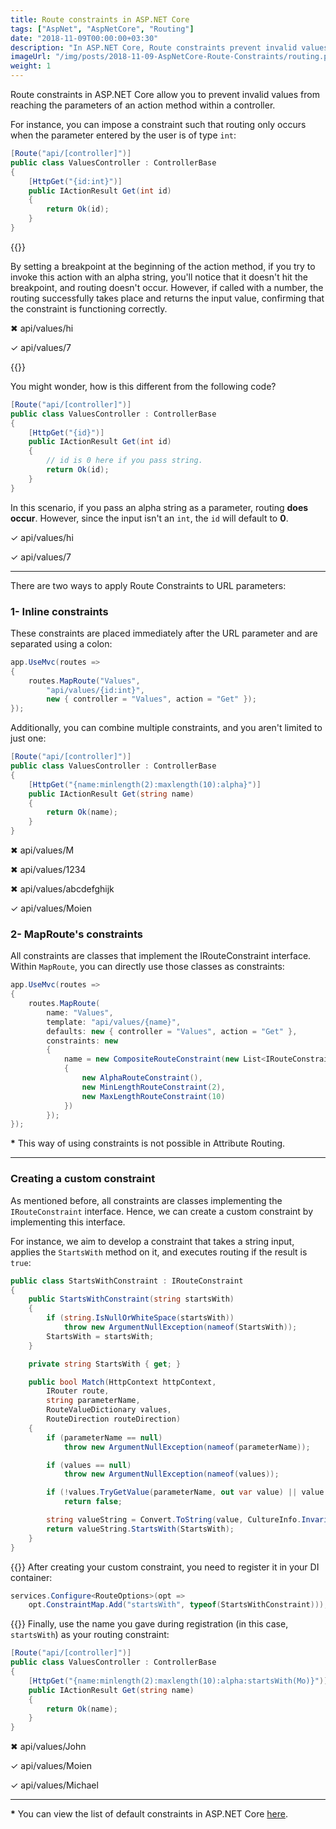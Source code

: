 ```yaml
---
title: Route constraints in ASP.NET Core
tags: ["AspNet", "AspNetCore", "Routing"]
date: "2018-11-09T00:00:00+03:30"
description: "In ASP.NET Core, Route constraints prevent invalid values from reaching the parameters of a controller's action."
imageUrl: "/img/posts/2018-11-09-AspNetCore-Route-Constraints/routing.png"
weight: 1
---
```


Route constraints in ASP.NET Core allow you to prevent invalid values from reaching the parameters of an action method within a controller.

For instance, you can impose a constraint such that routing only occurs when the parameter entered by the user is of type `int`:

```csharp
[Route("api/[controller]")]
public class ValuesController : ControllerBase
{
    [HttpGet("{id:int}")]
    public IActionResult Get(int id)
    {
        return Ok(id);
    }
}
```

{{<linebreak>}}

By setting a breakpoint at the beginning of the action method, if you try to invoke this action with an alpha string, you'll notice that it doesn't hit the breakpoint, and routing doesn't occur. However, if called with a number, the routing successfully takes place and returns the input value, confirming that the constraint is functioning correctly.

✖  api/values/hi

✓ api/values/7

{{<linebreak>}}

You might wonder, how is this different from the following code?
```csharp
[Route("api/[controller]")]
public class ValuesController : ControllerBase
{
    [HttpGet("{id}")]
    public IActionResult Get(int id)
    {
        // id is 0 here if you pass string.
        return Ok(id);
    }
}
```

In this scenario, if you pass an alpha string as a parameter, routing **does occur**. However, since the input isn't an `int`, the `id` will default to **0**.

✓ api/values/hi

✓ api/values/7

----------

There are two ways to apply Route Constraints to URL parameters:

####   

### 1- Inline constraints

These constraints are placed immediately after the URL parameter and are separated using a colon:

```csharp
app.UseMvc(routes =>
{
    routes.MapRoute("Values",
        "api/values/{id:int}",
        new { controller = "Values", action = "Get" });
});
```

Additionally, you can combine multiple constraints, and you aren't limited to just one:

```csharp
[Route("api/[controller]")]
public class ValuesController : ControllerBase
{
    [HttpGet("{name:minlength(2):maxlength(10):alpha}")]
    public IActionResult Get(string name)
    {
        return Ok(name);
    }
}
```

✖ api/values/M

✖ api/values/1234  

✖ api/values/abcdefghijk

✓ api/values/Moien

  

### 2- MapRoute's constraints

All constraints are classes that implement the IRouteConstraint interface. Within `MapRoute`, you can directly use those classes as constraints:

```csharp
app.UseMvc(routes =>
{
    routes.MapRoute(
        name: "Values",
        template: "api/values/{name}",
        defaults: new { controller = "Values", action = "Get" },
        constraints: new
        {
            name = new CompositeRouteConstraint(new List<IRouteConstraint>
            {
                new AlphaRouteConstraint(),
                new MinLengthRouteConstraint(2),
                new MaxLengthRouteConstraint(10)
            })
        });
});
```

**\*** This way of using constraints is not possible in Attribute Routing.

  

----------

### Creating a custom constraint

As mentioned before, all constraints are classes implementing the `IRouteConstraint` interface. Hence, we can create a custom constraint by implementing this interface.

For instance, we aim to develop a constraint that takes a string input, applies the `StartsWith` method on it, and executes routing if the result is `true`:

```csharp
public class StartsWithConstraint : IRouteConstraint
{
    public StartsWithConstraint(string startsWith)
    {
        if (string.IsNullOrWhiteSpace(startsWith))
            throw new ArgumentNullException(nameof(StartsWith));
        StartsWith = startsWith;
    }

    private string StartsWith { get; }

    public bool Match(HttpContext httpContext,
        IRouter route,
        string parameterName,
        RouteValueDictionary values,
        RouteDirection routeDirection)
    {
        if (parameterName == null)
            throw new ArgumentNullException(nameof(parameterName));

        if (values == null)
            throw new ArgumentNullException(nameof(values));

        if (!values.TryGetValue(parameterName, out var value) || value == null)
            return false;

        string valueString = Convert.ToString(value, CultureInfo.InvariantCulture);
        return valueString.StartsWith(StartsWith);
    }
}
```

{{<linebreak>}}
After creating your custom constraint, you need to register it in your DI container:

```csharp
services.Configure<RouteOptions>(opt =>
    opt.ConstraintMap.Add("startsWith", typeof(StartsWithConstraint)));
```

{{<linebreak>}}
Finally, use the name you gave during registration (in this case, `startsWith`) as your routing constraint:

```csharp
[Route("api/[controller]")]
public class ValuesController : ControllerBase
{
    [HttpGet("{name:minlength(2):maxlength(10):alpha:startsWith(Mo)}")]
    public IActionResult Get(string name)
    {
        return Ok(name);
    }
}
```

✖ api/values/John

✓ api/values/Moien

✓ api/values/Michael  

----------

**\*** You can view the list of default constraints in ASP.NET Core [here](https://gist.github.com/MoienTajik/5c5962dba7fb2de278c7eece944f3d85#aspnet-core-default-route-constraints-list).
